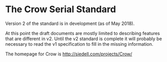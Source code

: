 # The Crow Serial Standard

Version 2 of the standard is in development (as of May 2018).

At this point the draft documents are mostly limited to describing features
that are different in v2. Until the v2 standard is complete it will probably
be necessary to read the v1 specification to fill in the missing information.

The homepage for Crow is http://siedell.com/projects/Crow/
